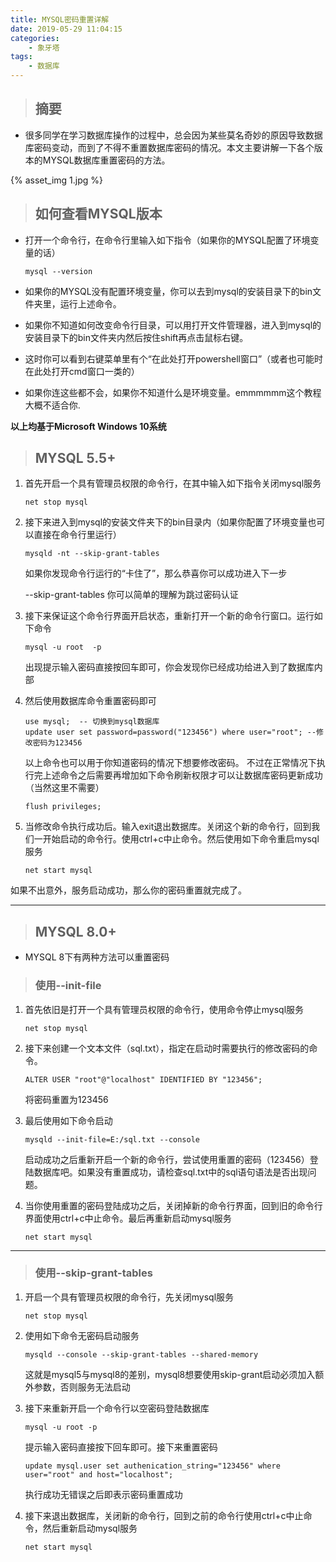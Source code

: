 ```yaml
---
title: MYSQL密码重置详解
date: 2019-05-29 11:04:15
categories:
    - 象牙塔
tags:
    - 数据库
---
```


>## 摘要
* 很多同学在学习数据库操作的过程中，总会因为某些莫名奇妙的原因导致数据库密码变动，而到了不得不重置数据库密码的情况。本文主要讲解一下各个版本的MYSQL数据库重置密码的方法。

{% asset_img 1.jpg %}

<!--more-->

>## 如何查看MYSQL版本
* 打开一个命令行，在命令行里输入如下指令（如果你的MYSQL配置了环境变量的话）
    ```
    mysql --version
    ```

* 如果你的MYSQL没有配置环境变量，你可以去到mysql的安装目录下的bin文件夹里，运行上述命令。
* 如果你不知道如何改变命令行目录，可以用打开文件管理器，进入到mysql的安装目录下的bin文件夹内然后按住shift再点击鼠标右键。
* 这时你可以看到右键菜单里有个“在此处打开powershell窗口”（或者也可能时在此处打开cmd窗口一类的）
* 如果你连这些都不会，如果你不知道什么是环境变量。emmmmmm这个教程大概不适合你.

**以上均基于Microsoft Windows 10系统**

>## MYSQL 5.5+
1. 首先开启一个具有管理员权限的命令行，在其中输入如下指令关闭mysql服务
    ```
    net stop mysql
    ```

1. 接下来进入到mysql的安装文件夹下的bin目录内（如果你配置了环境变量也可以直接在命令行里运行）
    ```
    mysqld -nt --skip-grant-tables
    ```

    如果你发现命令行运行的“卡住了”，那么恭喜你可以成功进入下一步
    
    --skip-grant-tables
    你可以简单的理解为跳过密码认证

1. 接下来保证这个命令行界面开启状态，重新打开一个新的命令行窗口。运行如下命令
    ```
    mysql -u root  -p
    ```

    出现提示输入密码直接按回车即可，你会发现你已经成功给进入到了数据库内部

1. 然后使用数据库命令重置密码即可
    ```
    use mysql;  -- 切换到mysql数据库
    update user set password=password("123456") where user="root"; --修改密码为123456
    ```
    以上命令也可以用于你知道密码的情况下想要修改密码。
    不过在正常情况下执行完上述命令之后需要再增加如下命令刷新权限才可以让数据库密码更新成功（当然这里不需要）

    ```
    flush privileges;
    ```


1. 当修改命令执行成功后。输入exit退出数据库。关闭这个新的命令行，回到我们一开始启动的命令行。使用ctrl+c中止命令。然后使用如下命令重启mysql服务
    ```
    net start mysql
    ```

如果不出意外，服务启动成功，那么你的密码重置就完成了。

---
>## MYSQL 8.0+

* MYSQL 8下有两种方法可以重置密码

> ### 使用--init-file
1. 首先依旧是打开一个具有管理员权限的命令行，使用命令停止mysql服务

    ```
    net stop mysql
    ```



1. 接下来创建一个文本文件（sql.txt），指定在启动时需要执行的修改密码的命令。

    ```
    ALTER USER "root"@"localhost" IDENTIFIED BY "123456";
    ```

    将密码重置为123456

1. 最后使用如下命令启动

    ```
    mysqld --init-file=E:/sql.txt --console
    ```

    启动成功之后重新开启一个新的命令行，尝试使用重置的密码（123456）登陆数据库吧。如果没有重置成功，请检查sql.txt中的sql语句语法是否出现问题。


1. 当你使用重置的密码登陆成功之后，关闭掉新的命令行界面，回到旧的命令行界面使用ctrl+c中止命令。最后再重新启动mysql服务

    ```
    net start mysql
    ```

---
>### 使用--skip-grant-tables

1. 开启一个具有管理员权限的命令行，先关闭mysql服务

    ```
    net stop mysql
    ```



1. 使用如下命令无密码启动服务

    ```
    mysqld --console --skip-grant-tables --shared-memory
    ```


    这就是mysql5与mysql8的差别，mysql8想要使用skip-grant启动必须加入额外参数，否则服务无法启动



1. 接下来重新开启一个命令行以空密码登陆数据库

    ```
    mysql -u root -p
    ```


    提示输入密码直接按下回车即可。接下来重置密码
    ```
    update mysql.user set authenication_string="123456" where user="root" and host="localhost";
    ```

    执行成功无错误之后即表示密码重置成功

1. 接下来退出数据库，关闭新的命令行，回到之前的命令行使用ctrl+c中止命令，然后重新启动mysql服务

    ```
    net start mysql
    ```
